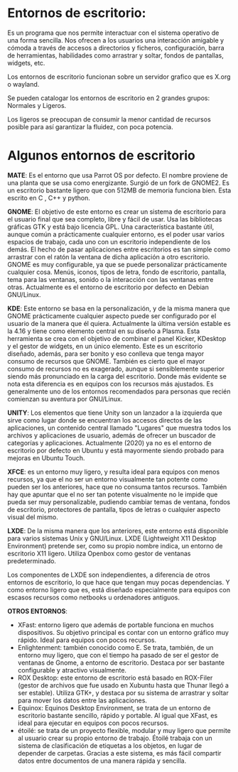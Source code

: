 # Entornos de escritorio:

Es un programa que nos permite interactuar con el sistema operativo de una forma sencilla.
Nos ofrecen a los usuarios una interacción amigable y cómoda a través de accesos a directorios y ficheros, configuración, barra de herramientas, habilidades como arrastrar y soltar, fondos de pantallas, widgets, etc. 

Los entornos de escritorio funcionan sobre un servidor grafico que es X.org o wayland.

Se pueden catalogar los entornos de escritorio en 2 grandes grupos: Normales y Ligeros. 

Los ligeros se preocupan de consumir la menor cantidad de recursos posible para así garantizar la fluidez, con poca potencia.

# Algunos entornos de escritorio

**MATE**: 
Es el entorno que usa Parrot OS por defecto. El nombre proviene de una planta que se usa como energizante. Surgió de un fork de GNOME2. Es un escritorio bastante ligero que con 512MB de memoria funciona bien. Esta escrito en C , C++ y python.

**GNOME**:
El objetivo de este entorno es crear un sistema de escritorio para el usuario final
que sea completo, libre y fácil de usar. Usa las bibliotecas gráficas GTK y está
bajo licencia GPL. Una característica bastante útil, aunque común a prácticamente
cualquier entorno, es el poder usar varios espacios de trabajo, cada uno con un
escritorio independiente de los demás. El hecho de pasar aplicaciones entre
escritorios es tan simple como arrastrar con el ratón la ventana de dicha aplicación a otro escritorio.
GNOME es muy configurable, ya que se puede personalizar prácticamente cualquier cosa. Menús,
iconos, tipos de letra, fondo de escritorio, pantalla, tema para las ventanas, sonido
o la interacción con las ventanas entre otras. Actualmente es el entorno de escritorio por defecto en Debian GNU/Linux.

**KDE**:
Este entorno se basa en la personalización, y de la misma manera
que GNOME prácticamente cualquier aspecto puede ser configurado
por el usuario de la manera que él quiera. Actualmente la última
versión estable es la 4.16 y tiene como elemento central en su
diseño a Plasma. Esta herramienta se crea con el objetivo de 
combinar el panel Kicker, KDesktop y el gestor de widgets,
en un único elemento.
Este es un escritorio diseñado, además, para ser bonito y eso conlleva
que tenga mayor consumo de recursos que GNOME. También es cierto
que el mayor consumo de recursos no es exagerado, aunque si
sensiblemente superior siendo más pronunciado en la carga del
escritorio. Donde más evidente se nota esta diferencia es en
equipos con los recursos más ajustados. Es generalmente uno de los entornos recomendados para personas que recién comienzan su aventura por GNU/Linux.

**UNITY**:
Los elementos que tiene Unity son un lanzador a la izquierda que sirve como lugar donde se encuentran los accesos directos de las aplicaciones, un contenido central llamado "Lugares" que muestra todos los archivos y aplicaciones de usuario, además de ofrecer un buscador de categorías y aplicaciones. Actualmente (2020) ya no es el entorno de escritorio por defecto en Ubuntu y está mayormente siendo probado para mejoras en Ubuntu Touch.


**XFCE**: es un entorno muy ligero, y resulta ideal para equipos con menos recursos, ya que el no ser un entorno visualmente tan potente como pueden ser los anteriores, hace que no consuma tantos recursos. También hay que apuntar que el no ser tan potente visualmente no le impide que pueda ser muy personalizable, pudiendo cambiar temas de ventana, fondos de escritorio, protectores de pantalla, tipos de letras o cualquier aspecto visual del mismo.

**LXDE**:
De la misma manera que los anteriores, este entorno está disponible para varios sistemas Unix y GNU/Linux. LXDE (Lightweight X11 Desktop Environment) pretende ser, como su propio nombre indica, un entorno de escritorio X11 ligero. Utiliza Openbox como gestor de ventanas predeterminado.

Los componentes de LXDE son independientes, a diferencia de otros entornos de escritorio, lo que hace que tengan muy pocas dependencias. Y como entorno ligero que es, está diseñado especialmente para equipos con escasos recursos como netbooks u ordenadores antiguos.

**OTROS ENTORNOS**:
- XFast: entorno ligero que además de portable funciona en muchos dispositivos. Su objetivo principal es contar con un entorno gráfico muy rápido. Ideal para equipos con pocos recursos.
- Enlightenment:  también conocido como E. Se trata, también, de un entorno muy ligero, que con el tiempo ha pasado de ser el gestor de ventanas de Gnome, a entorno de escritorio. Destaca por ser bastante configurable y atractivo visualmente.
- ROX Desktop: este entorno de escritorio está basado en ROX-Filer (gestor de archivos que fue usado en Xubuntu hasta que Thunar llegó a ser estable). Utiliza GTK+, y destaca por su sistema de arrastrar y soltar para mover los datos entre las aplicaciones.
- Equinox: Equinos Desktop Environment, se trata de un entorno de escritorio bastante sencillo, rápido y portable. Al igual que XFast, es ideal para ejecutar en equipos con pocos recursos.
- étoilé: se trata de un proyecto flexible, modular y muy ligero que permite al usuario crear su propio entorno de trabajo. Étoilé trabaja con un sistema de clasificación de etiquetas a los objetos, en lugar de depender de carpetas. Gracias a este sistema, es más fácil compartir datos entre documentos de una manera rápida y sencilla.
